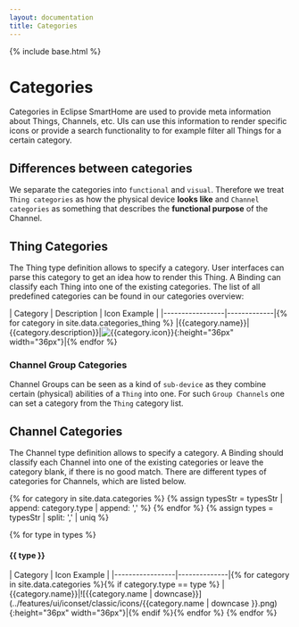 ```yaml
---
layout: documentation
title: Categories
---
```


{% include base.html %}

# Categories

Categories in Eclipse SmartHome are used to provide meta information about Things, Channels, etc. UIs can use this information to render specific icons or provide a search functionality to for example filter all Things for a certain category.

## Differences between categories

We separate the categories into `functional` and `visual`. 
Therefore we treat `Thing categories` as how the physical device **looks like** and `Channel categories` as something that describes the **functional purpose** of the Channel.

## Thing Categories

The Thing type definition allows to specify a category. 
User interfaces can parse this category to get an idea how to render this Thing. 
A Binding can classify each Thing into one of the existing categories. 
The list of all predefined categories can be found in our categories overview:

| Category        | Description | Icon Example |
|-----------------|-------------|{% for category in site.data.categories_thing %}
|{{category.name}}|{{category.description}}|![{{category.icon}}](../features/ui/iconset/classic/icons/{{category.icon}}){:height="36px" width="36px"}|{% endfor %}

### Channel Group Categories

Channel Groups can be seen as a kind of `sub-device` as they combine certain (physical) abilities of a `Thing` into one. For such `Group Channels` one can set a category from the `Thing` category list.

## Channel Categories

The Channel type definition allows to specify a category. 
A Binding should classify each Channel into one of the existing categories or leave the category blank, if there is no good match. 
There are different types of categories for Channels, which are listed below.

{% for category in site.data.categories %}
    {% assign typesStr = typesStr | append: category.type | append: ',' %}
{% endfor %}
{% assign types = typesStr | split: ',' | uniq %}

{% for type in types %}
#### {{ type }}

| Category        | Icon Example |
|-----------------|--------------|{% for category in site.data.categories %}{% if category.type == type %}
|{{category.name}}|![{{category.name | downcase}}](../features/ui/iconset/classic/icons/{{category.name | downcase }}.png){:height="36px" width="36px"}|{% endif %}{% endfor %}
{% endfor %}
